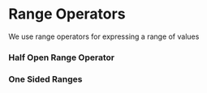 # Range Operators
We use range operators for expressing a range of values


### Half Open Range Operator


### One Sided Ranges

